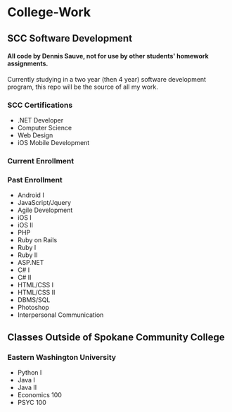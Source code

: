 # College-Work

## SCC Software Development
#### All code by Dennis Sauve, not for use by other students' homework assignments.

Currently studying in a two year (then 4 year) software development program, this repo will be the source of all my work.

### SCC Certifications
* .NET Developer
* Computer Science
* Web Design
* iOS Mobile Development

### Current Enrollment

### Past Enrollment
* Android I
* JavaScript/Jquery
* Agile Development
* iOS I
* iOS II
* PHP
* Ruby on Rails
* Ruby I
* Ruby II
* ASP.NET
* C# I
* C# II
* HTML/CSS I
* HTML/CSS II
* DBMS/SQL
* Photoshop
* Interpersonal Communication

## Classes Outside of Spokane Community College
### Eastern Washington University
* Python I
* Java I
* Java II
* Economics 100
* PSYC 100
